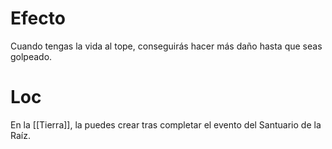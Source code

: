# Efecto
Cuando tengas la vida al tope, conseguirás hacer más daño hasta que seas golpeado.
# Loc
En la [[Tierra]], la puedes crear tras completar el evento del Santuario de la Raíz.